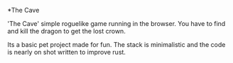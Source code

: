 *The Cave

'The Cave' simple roguelike game running in the browser.
You have to find and kill the dragon to get the lost crown.

Its a basic pet project made for fun. 
The stack is minimalistic and the code is nearly on shot written to improve rust.

